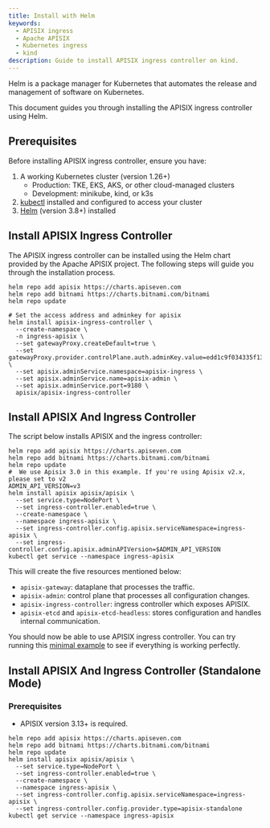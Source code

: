 ```yaml
---
title: Install with Helm
keywords:
  - APISIX ingress
  - Apache APISIX
  - Kubernetes ingress
  - kind
description: Guide to install APISIX ingress controller on kind.
---
```

<!--
#
# Licensed to the Apache Software Foundation (ASF) under one or more
# contributor license agreements.  See the NOTICE file distributed with
# this work for additional information regarding copyright ownership.
# The ASF licenses this file to You under the Apache License, Version 2.0
# (the "License"); you may not use this file except in compliance with
# the License.  You may obtain a copy of the License at
#
#     http://www.apache.org/licenses/LICENSE-2.0
#
# Unless required by applicable law or agreed to in writing, software
# distributed under the License is distributed on an "AS IS" BASIS,
# WITHOUT WARRANTIES OR CONDITIONS OF ANY KIND, either express or implied.
# See the License for the specific language governing permissions and
# limitations under the License.
#
-->

Helm is a package manager for Kubernetes that automates the release and management of software on Kubernetes.

This document guides you through installing the APISIX ingress controller using Helm.

## Prerequisites

Before installing APISIX ingress controller, ensure you have:

1. A working Kubernetes cluster (version 1.26+)
   - Production: TKE, EKS, AKS, or other cloud-managed clusters
   - Development: minikube, kind, or k3s
2. [kubectl](https://kubernetes.io/docs/tasks/tools/) installed and configured to access your cluster
3. [Helm](https://helm.sh/) (version 3.8+) installed

## Install APISIX Ingress Controller

The APISIX ingress controller can be installed using the Helm chart provided by the Apache APISIX project. The following steps will guide you through the installation process.

```shell
helm repo add apisix https://charts.apiseven.com
helm repo add bitnami https://charts.bitnami.com/bitnami
helm repo update

# Set the access address and adminkey for apisix
helm install apisix-ingress-controller \
  --create-namespace \
  -n ingress-apisix \
  --set gatewayProxy.createDefault=true \
  --set gatewayProxy.provider.controlPlane.auth.adminKey.value=edd1c9f034335f136f87ad84b625c8f1 \
  --set apisix.adminService.namespace=apisix-ingress \
  --set apisix.adminService.name=apisix-admin \
  --set apisix.adminService.port=9180 \
  apisix/apisix-ingress-controller
```

## Install APISIX And Ingress Controller

The script below installs APISIX and the ingress controller:

```shell
helm repo add apisix https://charts.apiseven.com
helm repo add bitnami https://charts.bitnami.com/bitnami
helm repo update
#  We use Apisix 3.0 in this example. If you're using Apisix v2.x, please set to v2
ADMIN_API_VERSION=v3
helm install apisix apisix/apisix \
  --set service.type=NodePort \
  --set ingress-controller.enabled=true \
  --create-namespace \
  --namespace ingress-apisix \
  --set ingress-controller.config.apisix.serviceNamespace=ingress-apisix \
  --set ingress-controller.config.apisix.adminAPIVersion=$ADMIN_API_VERSION
kubectl get service --namespace ingress-apisix
```

This will create the five resources mentioned below:

* `apisix-gateway`: dataplane that processes the traffic.
* `apisix-admin`: control plane that processes all configuration changes.
* `apisix-ingress-controller`: ingress controller which exposes APISIX.
* `apisix-etcd` and `apisix-etcd-headless`: stores configuration and handles internal communication.

You should now be able to use APISIX ingress controller. You can try running this [minimal example](../tutorials/proxy-the-httpbin-service.md) to see if everything is working perfectly.

## Install APISIX And Ingress Controller (Standalone Mode)

### Prerequisites

* APISIX version 3.13+ is required.

```shell
helm repo add apisix https://charts.apiseven.com
helm repo add bitnami https://charts.bitnami.com/bitnami
helm repo update
helm install apisix apisix/apisix \
  --set service.type=NodePort \
  --set ingress-controller.enabled=true \
  --create-namespace \
  --namespace ingress-apisix \
  --set ingress-controller.config.apisix.serviceNamespace=ingress-apisix \
  --set ingress-controller.config.provider.type=apisix-standalone
kubectl get service --namespace ingress-apisix
```
